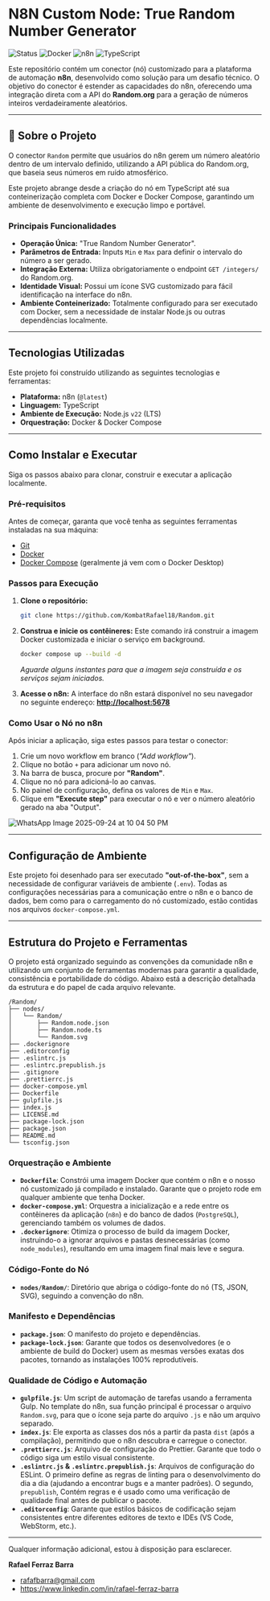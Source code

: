 # N8N Custom Node: True Random Number Generator

![Status](https://img.shields.io/badge/status-concluído-brightgreen)
![Docker](https://img.shields.io/badge/Docker-2496ED?style=for-the-badge&logo=docker&logoColor=white)
![n8n](https://img.shields.io/badge/n8n-1A1A1A?style=for-the-badge&logo=n8n&logoColor=white)
![TypeScript](https://img.shields.io/badge/TypeScript-3178C6?style=for-the-badge&logo=typescript&logoColor=white)

Este repositório contém um conector (nó) customizado para a plataforma de automação **n8n**, desenvolvido como solução para um desafio técnico. O objetivo do conector é estender as capacidades do n8n, oferecendo uma integração direta com a API do **Random.org** para a geração de números inteiros verdadeiramente aleatórios.

---

## 📖 Sobre o Projeto

O conector `Random` permite que usuários do n8n gerem um número aleatório dentro de um intervalo definido, utilizando a API pública do Random.org, que baseia seus números em ruído atmosférico.

Este projeto abrange desde a criação do nó em TypeScript até sua conteinerização completa com Docker e Docker Compose, garantindo um ambiente de desenvolvimento e execução limpo e portável.

### Principais Funcionalidades

* **Operação Única:** "True Random Number Generator".
* **Parâmetros de Entrada:** Inputs `Min` e `Max` para definir o intervalo do número a ser gerado.
* **Integração Externa:** Utiliza obrigatoriamente o endpoint `GET /integers/` do Random.org.
* **Identidade Visual:** Possui um ícone SVG customizado para fácil identificação na interface do n8n.
* **Ambiente Conteinerizado:** Totalmente configurado para ser executado com Docker, sem a necessidade de instalar Node.js ou outras dependências localmente.

---

## Tecnologias Utilizadas

Este projeto foi construído utilizando as seguintes tecnologias e ferramentas:

* **Plataforma:** n8n (`@latest`)
* **Linguagem:** TypeScript
* **Ambiente de Execução:** Node.js `v22` (LTS)
* **Orquestração:** Docker & Docker Compose

---

## Como Instalar e Executar

Siga os passos abaixo para clonar, construir e executar a aplicação localmente.

### Pré-requisitos

Antes de começar, garanta que você tenha as seguintes ferramentas instaladas na sua máquina:
* [Git](https://git-scm.com/)
* [Docker](https://www.docker.com/products/docker-desktop/)
* [Docker Compose](https://docs.docker.com/compose/install/) (geralmente já vem com o Docker Desktop)

### Passos para Execução

1.  **Clone o repositório:**
    ```bash
    git clone https://github.com/KombatRafael18/Random.git
    ```

2.  **Construa e inicie os contêineres:**
    Este comando irá construir a imagem Docker customizada e iniciar o serviço em background.
    ```bash
    docker compose up --build -d
    ```
    *Aguarde alguns instantes para que a imagem seja construída e os serviços sejam iniciados.*

3.  **Acesse o n8n:**
    A interface do n8n estará disponível no seu navegador no seguinte endereço:
    **[http://localhost:5678](http://localhost:5678)**

### Como Usar o Nó no n8n

Após iniciar a aplicação, siga estes passos para testar o conector:

1.  Crie um novo workflow em branco (*"Add workflow"*).
2.  Clique no botão `+` para adicionar um novo nó.
3.  Na barra de busca, procure por **"Random"**.
4.  Clique no nó para adicioná-lo ao canvas.
5.  No painel de configuração, defina os valores de `Min` e `Max`.
6.  Clique em **"Execute step"** para executar o nó e ver o número aleatório gerado na aba "Output".

![WhatsApp Image 2025-09-24 at 10 04 50 PM](https://github.com/user-attachments/assets/773f749e-cb7d-4c99-965a-65434b1a441d)


---

## Configuração de Ambiente

Este projeto foi desenhado para ser executado **"out-of-the-box"**, sem a necessidade de configurar variáveis de ambiente (`.env`). Todas as configurações necessárias para a comunicação entre o n8n e o banco de dados, bem como para o carregamento do nó customizado, estão contidas nos arquivos `docker-compose.yml`.

---

## Estrutura do Projeto e Ferramentas

O projeto está organizado seguindo as convenções da comunidade n8n e utilizando um conjunto de ferramentas modernas para garantir a qualidade, consistência e portabilidade do código. Abaixo está a descrição detalhada da estrutura e do papel de cada arquivo relevante.

```
/Random/
├── nodes/
│   └── Random/
│       ├── Random.node.json
│       ├── Random.node.ts
│       └── Random.svg
├── .dockerignore
├── .editorconfig
├── .eslintrc.js
├── .eslintrc.prepublish.js
├── .gitignore
├── .prettierrc.js
├── docker-compose.yml
├── Dockerfile
├── gulpfile.js
├── index.js
├── LICENSE.md
├── package-lock.json
├── package.json
├── README.md
└── tsconfig.json
```

### Orquestração e Ambiente

* **`Dockerfile`**: Constrói uma imagem Docker que contém o n8n e o nosso nó customizado já compilado e instalado. Garante que o projeto rode em qualquer ambiente que tenha Docker.
* **`docker-compose.yml`**: Orquestra a inicialização e a rede entre os contêineres da aplicação (`n8n`) e do banco de dados (`PostgreSQL`), gerenciando também os volumes de dados.
* **`.dockerignore`**: Otimiza o processo de build da imagem Docker, instruindo-o a ignorar arquivos e pastas desnecessárias (como `node_modules`), resultando em uma imagem final mais leve e segura.

### Código-Fonte do Nó

* **`nodes/Random/`**: Diretório que abriga o código-fonte do nó (TS, JSON, SVG), seguindo a convenção do n8n.

### Manifesto e Dependências

* **`package.json`**: O manifesto do projeto e dependências.
* **`package-lock.json`**: Garante que todos os desenvolvedores (e o ambiente de build do Docker) usem as mesmas versões exatas dos pacotes, tornando as instalações 100% reprodutíveis.

### Qualidade de Código e Automação

* **`gulpfile.js`**: Um script de automação de tarefas usando a ferramenta Gulp. No template do n8n, sua função principal é processar o arquivo `Random.svg`, para que o ícone seja parte do arquivo `.js` e não um arquivo separado.
* **`index.js`**: Ele exporta as classes dos nós a partir da pasta `dist` (após a compilação), permitindo que o n8n descubra e carregue o conector.
* **`.prettierrc.js`**: Arquivo de configuração do Prettier. Garante que todo o código siga um estilo visual consistente.
* **`.eslintrc.js` & `.eslintrc.prepublish.js`**: Arquivos de configuração do ESLint. O primeiro define as regras de linting para o desenvolvimento do dia a dia (ajudando a encontrar bugs e a manter padrões). O segundo, `prepublish`, Contém regras e é usado como uma verificação de qualidade final antes de publicar o pacote.
* **`.editorconfig`**: Garante que estilos básicos de codificação sejam consistentes entre diferentes editores de texto e IDEs (VS Code, WebStorm, etc.).

---

Qualquer informação adicional, estou à disposição para esclarecer.

**Rafael Ferraz Barra**
* rafafbarra@gmail.com
* https://www.linkedin.com/in/rafael-ferraz-barra
